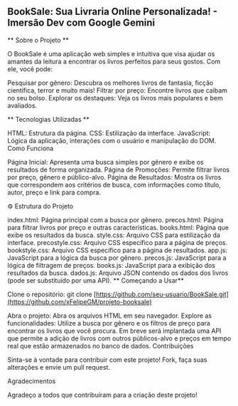 ## BookSale: Sua Livraria Online Personalizada! - Imersão Dev com Google Gemini
** Sobre o Projeto **

O BookSale é uma aplicação web simples e intuitiva que visa ajudar os amantes da leitura a encontrar os livros perfeitos para seus gostos. Com ele, você pode:

Pesquisar por gênero: Descubra os melhores livros de fantasia, ficção científica, terror e muito mais!
Filtrar por preço: Encontre livros que caibam no seu bolso.
Explorar os destaques: Veja os livros mais populares e bem avaliados.

** Tecnologias Utilizadas **

HTML: Estrutura da página.
CSS: Estilização da interface.
JavaScript: Lógica da aplicação, interações com o usuário e manipulação do DOM.
️ 
Como Funciona

Página Inicial: Apresenta uma busca simples por gênero e exibe os resultados de forma organizada.
Página de Promoções: Permite filtrar livros por preço, gênero e público-alvo.
Página de Resultados: Mostra os livros que correspondem aos critérios de busca, com informações como título, autor, preço e link para compra.

⚙️ Estrutura do Projeto

index.html: Página principal com a busca por gênero.
precos.html: Página para filtrar livros por preço e outras características.
books.html: Página que exibe os resultados da busca.
style.css: Arquivo CSS para estilização da interface.
precostyle.css: Arquivo CSS específico para a página de preços.
bookstyle.css: Arquivo CSS específico para a página de resultados.
app.js: JavaScript para a lógica da busca por gênero.
precos.js: JavaScript para a lógica de filtragem de preços.
books.js: JavaScript para a exibição dos resultados da busca.
dados.js: Arquivo JSON contendo os dados dos livros (pode ser substituído por uma API).
** Começando a Usar**

Clone o repositório:
git clone [https://github.com/seu-usuario/BookSale.git](https://github.com/xFelipeGM/projeto-booksale)

Abra o projeto: Abra os arquivos HTML em seu navegador.
Explore as funcionalidades: Utilize a busca por gênero e os filtros de preço para encontrar os livros que você procura.
Em breve será implantada uma API que permite a adição de livros com outros públicos-alvo e preços em tempo real que estão armazenados no banco de dados.
Contribuições

Sinta-se à vontade para contribuir com este projeto! Fork, faça suas alterações e envie um pull request.

Agradecimentos

Agradeço a todos que contribuíram para a criação deste projeto!


